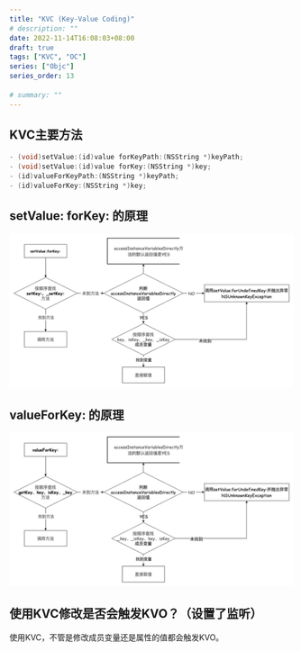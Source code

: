 ```yaml
---
title: "KVC (Key-Value Coding)"
# description: ""
date: 2022-11-14T16:08:03+08:00
draft: true
tags: ["KVC", "OC"]
series: ["Objc"]
series_order: 13

# summary: ""
---
```



## KVC主要方法

```objectivec
- (void)setValue:(id)value forKeyPath:(NSString *)keyPath;
- (void)setValue:(id)value forKey:(NSString *)key;
- (id)valueForKeyPath:(NSString *)keyPath;
- (id)valueForKey:(NSString *)key;
```

## setValue: forKey: 的原理

![0](0.png)

## valueForKey: 的原理

![1](1.png)

## 使用KVC修改是否会触发KVO？（设置了监听）

使用KVC，不管是修改成员变量还是属性的值都会触发KVO。
